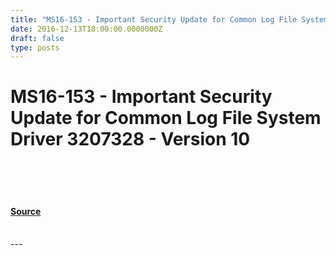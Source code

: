 ```yaml
---
title: "MS16-153 - Important Security Update for Common Log File System Driver 3207328 - Version 10"
date: 2016-12-13T18:00:00.0000000Z
draft: false
type: posts
---
```

# MS16-153 - Important Security Update for Common Log File System Driver 3207328 - Version 10

<br/>

<br/>

<br/>


#### [Source](https://technet.microsoft.com/en-us/library/security/MS16-153)

<br/>
---
